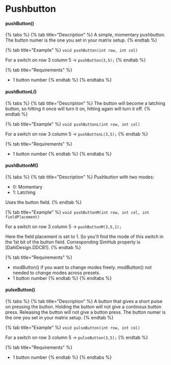 # Pushbutton

#### pushButton()

{% tabs %}
{% tab title="Description" %}
A simple, momentary pushbutton. The button numer is the one you set in your matrix setup.
{% endtab %}

{% tab title="Example" %}
`void pushButton(int row, int col)`

For a switch on row 3 column 5 -> `pushButton(3,5);`
{% endtab %}

{% tab title="Requirements" %}
* 1 button number
{% endtab %}
{% endtabs %}

#### pushButtonL()

{% tabs %}
{% tab title="Description" %}
The button will become a latching button, so hitting it once will turn it on, hitting again will turn it off.
{% endtab %}

{% tab title="Example" %}
`void pushButtonL(int row, int col)`

For a switch on row 3 column 5 -> `pushButtonL(3,5);`
{% endtab %}

{% tab title="Requirements" %}
* 1 button number
{% endtab %}
{% endtabs %}

#### pushButtonM()

{% tabs %}
{% tab title="Description" %}
Pushbutton with two modes:

* 0: Momentary
* 1: Latching

Uses the button field.&#x20;
{% endtab %}

{% tab title="Example" %}
`void pushButtonM(int row, int col, int fieldPlacement)`

For a switch on row 3 column 5 -> `pushButtonM(3,5,1);`

Here the field placement is set to 1. So you'll find the mode of this switch in the 1st bit of the button field. Corresponding SimHub property is \[DahlDesign.DDCB1].&#x20;
{% endtab %}

{% tab title="Requirements" %}
* modButton() if you want to change modes freely. modButton() not needed to change modes across presets.
* 1 button number
{% endtab %}
{% endtabs %}

#### pulseButton()

{% tabs %}
{% tab title="Description" %}
A button that gives a short pulse on pressing the button. Holding the button will not give a continous button press. Releasing the button will not give a button press. The button numer is the one you set in your matrix setup.
{% endtab %}

{% tab title="Example" %}
`void pulseButton(int row, int col)`

For a switch on row 3 column 5 -> `pulseButton(3,5);`
{% endtab %}

{% tab title="Requirements" %}
* 1 button number
{% endtab %}
{% endtabs %}

